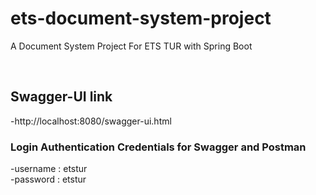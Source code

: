 # ets-document-system-project
A Document System Project For ETS TUR with Spring Boot 

<br />

## Swagger-UI link 
-http://localhost:8080/swagger-ui.html

### Login Authentication Credentials for Swagger and Postman
-username : etstur  
-password : etstur
